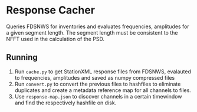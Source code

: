 # Response Cacher

Queries FDSNWS for inventories and evaluates frequencies, amplitudes for a given segment length. The segment length must be consistent to the NFFT used in the calculation of the PSD.

## Running

1. Run `cache.py` to get StationXML response files from FDSNWS, evalauted to frequencies, amplitudes and saved as numpy compressed files
2. Run `convert.py` to convert the previous files to hashfiles to eliminate duplicates and create a metadata reference map for all channels to files.
3. Use `response-map.json` to discover channels in a certain timewindow and find the respectively hashfile on disk.

